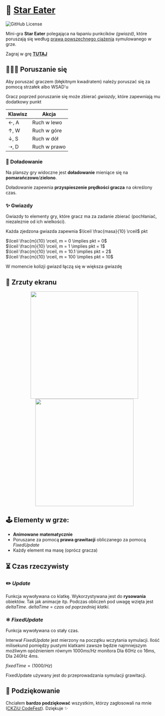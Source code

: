 # 🌠 [Star Eater](https://ckziucodefest.pl/p/moderr/star-eater)

![GitHub License](https://img.shields.io/github/license/Moderrek/StarEater)


Mini-gra **Star Eater** polegająca na łapaniu punkcików _(gwiazd)_, które poruszają się według [prawa powszechnego ciążenia](https://pl.wikipedia.org/wiki/Prawo_powszechnego_ci%C4%85%C5%BCenia) symulowanego w grze.

Zagraj w grę [**TUTAJ**](https://moderrek.github.io/StarEater/)

## 🚶🏽‍♂️ Poruszanie się

Aby poruszać graczem (błękitnym kwadratem) należy poruszać się za pomocą strzałek albo WSAD'u

Gracz poprzed poruszanie się może zbierać _gwiazdy_, które zapewniają mu dodatkowy punkt

| Klawisz | Akcja         |
| ------- | ------------- |
| ←, A    | Ruch w lewo   |
| ↑, W    | Ruch w góre   |
| ↓, S    | Ruch w dół    |
| ➝, D    | Ruch w prawo |

### 🚀 Doładowanie

Na planszy gry widoczne jest **doładowanie** mieniące się na **pomarańczowo**/**zielono**.

Doładowanie zapewnia **przyspieszenie prędkości gracza** na określony czas.

### ✨ Gwiazdy

Gwiazdy to elementy gry, które gracz ma za zadanie zbierać (pochłaniać, niezaleznie od ich wielkości).

Każda zjedzona gwiazda zapewnia $\lceil \frac{masa}{10} \rceil$ pkt

$\lceil \frac{m}{10} \rceil, m = 0 \implies  pkt = 0$  
$\lceil \frac{m}{10} \rceil, m = 1 \implies  pkt = 1$  
$\lceil \frac{m}{10} \rceil, m = 10.1 \implies  pkt = 2$  
$\lceil \frac{m}{10} \rceil, m = 100 \implies  pkt = 10$  


W momencie kolizji gwiazd łączą się w większa gwiazdę

## 📸 Zrzuty ekranu

<div align="center">

<img src="./images/start.gif" width="345px" height="345px">

<img src="https://github.com/Moderrek/StarEater/assets/16192262/97bfb682-ffd3-473a-9ab7-641fa22ab2f8" width="315px" height="345px">

</div>

## 🕹️ Elementy w grze:
* **Animowane** **matematycznie**
* Poruszane za pomocą **prawa grawitacji** obliczanego za pomocą *FixedUpdate*
* Każdy element ma masę (oprócz gracza)

## ⏳ Czas rzeczywisty

### ✏️ *Update*
Funkcja wywoływana co klatkę. Wykorzystywana jest do **rysowania** obiektów. Tak jak animacje itp. Podczas obliczeń pod uwagę wzięta jest $deltaTime$. $deltaTime$ = *czas od poprzedniej klatki*.

### ⚛ *FixedUpdate*
Funkcja wywoływana co stały czas.

Interwał *FixedUpdate* jest mierzony na początku wczytania symulacji. Ilość milisekund pomiędzy pustymi klatkami zawsze będzie najmniejszym możliwym opóźnieniem równym $1000ms/Hz$ monitora Dla 60Hz co 16ms, Dla 240Hz 4ms.

$fixedTime = (1000 / Hz)$

FixedUpdate używany jest do przeprowadzania symulacji grawitacji.

## 🤝 Podziękowanie

Chciałem **bardzo podziękować** wszystkim, którzy zagłosowali na mnie ([CKZiU CodeFest](https://ckziucodefest.pl/)). Dziękuje ✨

